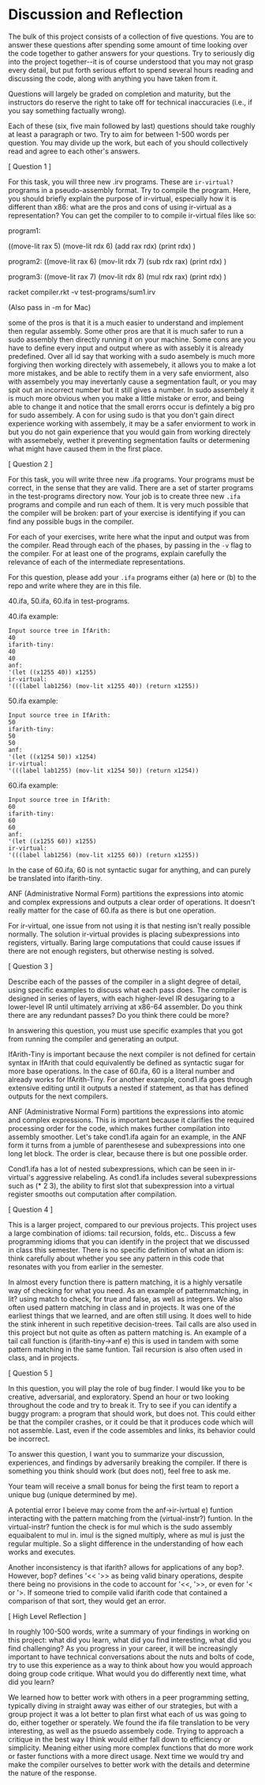 # Discussion and Reflection


The bulk of this project consists of a collection of five
questions. You are to answer these questions after spending some
amount of time looking over the code together to gather answers for
your questions. Try to seriously dig into the project together--it is
of course understood that you may not grasp every detail, but put
forth serious effort to spend several hours reading and discussing the
code, along with anything you have taken from it.

Questions will largely be graded on completion and maturity, but the
instructors do reserve the right to take off for technical
inaccuracies (i.e., if you say something factually wrong).

Each of these (six, five main followed by last) questions should take
roughly at least a paragraph or two. Try to aim for between 1-500
words per question. You may divide up the work, but each of you should
collectively read and agree to each other's answers.

[ Question 1 ] 

For this task, you will three new .irv programs. These are
`ir-virtual?` programs in a pseudo-assembly format. Try to compile the
program. Here, you should briefly explain the purpose of ir-virtual,
especially how it is different than x86: what are the pros and cons of
using ir-virtual as a representation? You can get the compiler to to
compile ir-virtual files like so: 

program1:

((move-lit rax 5) (move-lit rdx 6) (add rax rdx)  (print rdx) )

program2:
((move-lit rax 6) (mov-lit rdx 7) (sub rdx rax) (print rdx) ) 

program3: 
((move-lit rax 7) (mov-lit rdx 8) (mul rdx rax) (print rdx) )



racket compiler.rkt -v test-programs/sum1.irv 

(Also pass in -m for Mac)

some of the pros is that it is a much easier to understand and implement then regular assembly. Some other pros are that it is much safer to run a sudo assembly then directly running it on your machine. Some cons are you have to define every input and output where as with assebly it is already predefined.  Over all id say that working with a sudo asembely is much more forgiving then working directely with assemebely, it allows you to make a lot more mistakes, and be able to rectify them in a very safe enviorment, also with assembely you may inevertanly cause a segmentation fault, or you may spit out an incorrect number but it still gives a number. In sudo assembely it is much more obvious when you make a little mistake or error, and being able to change it and notice that the small erorrs occur is defintely a big pro for sudo assembely. A con for using sudo is that you don't gain direct experience working with assembely, it may be a safer enviorment to work in but you do not gain experience that you would gain from working directely with assemebely, wether it preventing segmentation faults or determening what might have caused them in the first place. 

[ Question 2 ] 

For this task, you will write three new .ifa programs. Your programs
must be correct, in the sense that they are valid. There are a set of
starter programs in the test-programs directory now. Your job is to
create three new `.ifa` programs and compile and run each of them. It
is very much possible that the compiler will be broken: part of your
exercise is identifying if you can find any possible bugs in the
compiler.

For each of your exercises, write here what the input and output was
from the compiler. Read through each of the phases, by passing in the
`-v` flag to the compiler. For at least one of the programs, explain
carefully the relevance of each of the intermediate representations.

For this question, please add your `.ifa` programs either (a) here or
(b) to the repo and write where they are in this file.

40.ifa, 50.ifa, 60.ifa in test-programs. 

40.ifa example:
```
Input source tree in IfArith:
40
ifarith-tiny:
40
40
anf:
'(let ((x1255 40)) x1255)
ir-virtual:
'(((label lab1256) (mov-lit x1255 40)) (return x1255))
```

50.ifa example:
```
Input source tree in IfArith:
50
ifarith-tiny:
50
50
anf:
'(let ((x1254 50)) x1254)
ir-virtual:
'(((label lab1255) (mov-lit x1254 50)) (return x1254))
```

60.ifa example:
```
Input source tree in IfArith:
60
ifarith-tiny:
60
60
anf:
'(let ((x1255 60)) x1255)
ir-virtual:
'(((label lab1256) (mov-lit x1255 60)) (return x1255))
```
In the case of 60.ifa, 60 is not syntactic sugar for anything, and can purely be translated into ifarith-tiny.

ANF (Administrative Normal Form) partitions the expressions into atomic and complex expressions and outputs a clear order of operations. It doesn't really matter for the case of 60.ifa as there is but one operation.

For ir-virtual, one issue from not using it is that nesting isn't really possible normally. The solution ir-virtual provides is placing subexpressions into registers, virtually. Baring large computations that could cause issues if there are not enough registers, but otherwise nesting is solved.

[ Question 3 ] 

Describe each of the passes of the compiler in a slight degree of
detail, using specific examples to discuss what each pass does. The
compiler is designed in series of layers, with each higher-level IR
desugaring to a lower-level IR until ultimately arriving at x86-64
assembler. Do you think there are any redundant passes? Do you think
there could be more?

In answering this question, you must use specific examples that you
got from running the compiler and generating an output.

IfArith-Tiny is important because the next compiler is not defined for certain syntax in IfArith that could equivalently be defined as syntactic sugar for more base operations. In the case of 60.ifa, 60 is a literal number and already works for IfArith-Tiny. For another example, cond1.ifa goes through extensive editing until it outputs a nested if statement, as that has defined outputs for the next compilers. 

ANF (Administrative Normal Form) partitions the expressions into atomic and complex expressions. This is important because it clarifies the required processing order for the code, which makes further compilation into assembly smoother. Let's take cond1.ifa again for an example, in the ANF form it turns from a jumble of parenthesese and subexpressions into one long let block. The order is clear, because there is but one possible order.

Cond1.ifa has a lot of nested subexpressions, which can be seen in ir-virtual's aggressive relabeling. As cond1.ifa includes several subexpressions such as (* 2 3), the ability to first slot that subexpression into a virtual register smooths out computation after compilation.

[ Question 4 ] 

This is a larger project, compared to our previous projects. This
project uses a large combination of idioms: tail recursion, folds,
etc.. Discuss a few programming idioms that you can identify in the
project that we discussed in class this semester. There is no specific
definition of what an idiom is: think carefully about whether you see
any pattern in this code that resonates with you from earlier in the
semester.

In almost every function there is pattern matching, it is a highly versatile way of checking for what you need. As an example of patternmatching, in lit? using match to check, for true and false, as well as integers.  We also often used pattern matching in class and in projects. It was one of the earliest things that we learned, and are often still using. It does well to hide the stink inherent in such repetitive decision-trees. Tail calls are also used in this project but not quite as often as pattern matching is. An example of a tail call function is (ifarith-tiny->anf e) this is used in tandem with some pattern matching in the same funtion. Tail recursion is also often used in class, and in projects. 

[ Question 5 ] 

In this question, you will play the role of bug finder. I would like
you to be creative, adversarial, and exploratory. Spend an hour or two
looking throughout the code and try to break it. Try to see if you can
identify a buggy program: a program that should work, but does
not. This could either be that the compiler crashes, or it could be
that it produces code which will not assemble. Last, even if the code
assembles and links, its behavior could be incorrect.

To answer this question, I want you to summarize your discussion,
experiences, and findings by adversarily breaking the compiler. If
there is something you think should work (but does not), feel free to
ask me.

Your team will receive a small bonus for being the first team to
report a unique bug (unique determined by me).

A potential error I beieve may come from the anf->ir-ivrtual e) funtion interacting with the pattern matching from the (virtual-instr?) funtion. In the virtual-instr? funtion the check is for mul which is the sudo assembly equaibalent to mul in. imul is the signed multiply, where as mul is just the regular multiple. So a slight difference in the understanding of how each works and executes. 

Another inconsistency is that ifarith? allows for applications of any bop?. However, bop? defines '<< '>> as being valid binary operations, despite there being no provisions in the code to account for '<<, '>>, or even for '< or '>. If someone tried to compile valid ifarith code that contained a comparison of that sort, they would get an error.


[ High Level Reflection ] 

In roughly 100-500 words, write a summary of your findings in working
on this project: what did you learn, what did you find interesting,
what did you find challenging? As you progress in your career, it will
be increasingly important to have technical conversations about the
nuts and bolts of code, try to use this experience as a way to think
about how you would approach doing group code critique. What would you
do differently next time, what did you learn?

We learned how to better work with others in a peer programming setting, typically diving in straight away was either of our strategies, but with a group project it was a lot better to plan first what each of us was going to do, either together or sperately. We found the ifa file translation to be very interesting, as well as the psuedo assembely code. Trying to approach a critique in the best way I think would either fall down to efficiency or simplicity. Meaning either using more complex functions that do more work or faster functions with a more direct usage. Next time we would try and make the compiler ourselves to better work with the details and determine the nature of the response.

